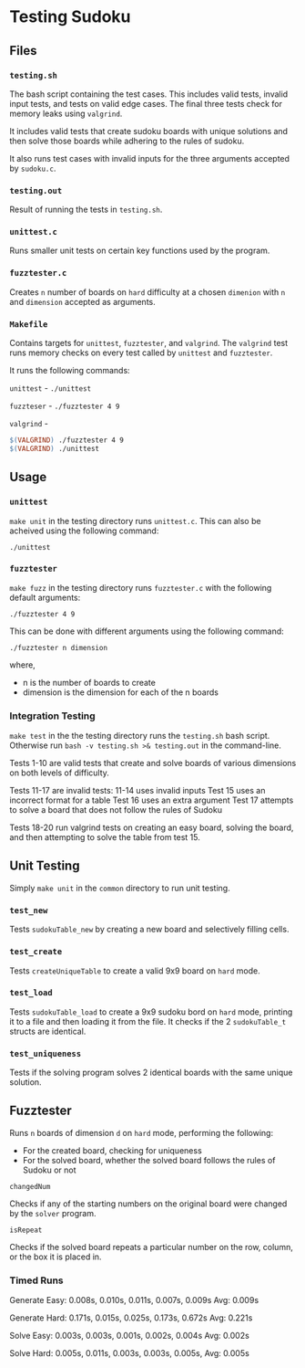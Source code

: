 # Testing Sudoku

## Files

### `testing.sh`

The bash script containing the test cases. This includes valid tests, invalid input tests, and tests on valid edge cases. The final three tests check for memory leaks using `valgrind`.

It includes valid tests that create sudoku boards with unique solutions and then solve those boards while adhering to the rules of sudoku.

It also runs test cases with invalid inputs for the three arguments accepted by `sudoku.c`.

### `testing.out`

Result of running the tests in `testing.sh`.

### `unittest.c`

Runs smaller unit tests on certain key functions used by the program.

### `fuzztester.c`

Creates `n` number of boards on `hard` difficulty at a chosen `dimenion` with `n` and `dimension` accepted as arguments.

### `Makefile`

Contains targets for `unittest`, `fuzztester`, and `valgrind`. The `valgrind` test runs memory checks on every test called by `unittest` and `fuzztester`.

It runs the following commands:

`unittest` - `./unittest`

`fuzzteser` - `./fuzztester 4 9`

`valgrind` -

```makefile
$(VALGRIND) ./fuzztester 4 9
$(VALGRIND) ./unittest
```

## Usage

### `unittest`

`make unit` in the testing directory runs `unittest.c`. This can also be acheived using the following command: 

`./unittest`

### `fuzztester`

`make fuzz` in the testing directory runs `fuzztester.c` with the following default arguments:

`./fuzztester 4 9`

This can be done with different arguments using the following command:

`./fuzztester n dimension`

where,

* n is the number of boards to create
* dimension is the dimension for each of the n boards

### Integration Testing

`make test` in the the testing directory runs the `testing.sh` bash script. Otherwise run `bash -v testing.sh >& testing.out` in the command-line.

Tests 1-10 are valid tests that create and solve boards of various dimensions on both levels of difficulty.

Tests 11-17 are invalid tests:
11-14 uses invalid inputs
Test 15 uses an incorrect format for a table
Test 16 uses an extra argument
Test 17 attempts to solve a board that does not follow the rules of Sudoku

Tests 18-20 run valgrind tests on creating an easy board, solving the board, and then attempting to solve the table from test 15.

## Unit Testing

Simply `make unit` in the `common` directory to run unit testing.

### `test_new`

Tests `sudokuTable_new` by creating a new board and selectively filling cells.

### `test_create`

Tests `createUniqueTable` to create a valid 9x9 board on `hard` mode.

### `test_load`

Tests `sudokuTable_load` to create a 9x9 sudoku bord on `hard` mode, printing it to a file and then loading it from the file. It checks if the 2 `sudokuTable_t` structs are identical.

### `test_uniqueness`

Tests if the solving program solves 2 identical boards with the same unique solution.

## Fuzztester

Runs `n` boards of dimension `d` on `hard` mode, performing the following:

* For the created board, checking for uniqueness
* For the solved board, whether the solved board follows the rules of Sudoku or not

`changedNum`

Checks if any of the starting numbers on the original board were changed by the `solver` program.

`isRepeat`

Checks if the solved board repeats a particular number on the row, column, or the box it is placed in.

### Timed Runs
Generate Easy: 0.008s, 0.010s, 0.011s, 0.007s, 0.009s
Avg: 0.009s

Generate Hard: 0.171s, 0.015s, 0.025s, 0.173s, 0.672s
Avg: 0.221s

Solve Easy: 0.003s, 0.003s, 0.001s, 0.002s, 0.004s
Avg: 0.002s

Solve Hard: 0.005s, 0.011s, 0.003s, 0.003s, 0.005s, 
Avg: 0.005s
